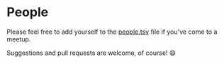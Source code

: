 # People

Please feel free to add yourself to the [people.tsv][] file if you've come to a meetup.

Suggestions and pull requests are welcome, of course! 😄

[people.tsv]: people.tsv
